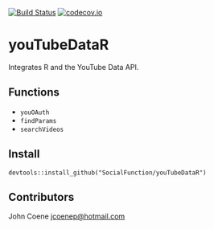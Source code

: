 [![Build Status](https://travis-ci.org/SocialFunction/youTubeDataR.svg?branch=master)](https://travis-ci.org/SocialFunction/youTubeDataR)
[![codecov.io](https://codecov.io/github/SocialFunction/youTubeDataR/coverage.svg?branch=master)](https://codecov.io/github/SocialFunction/youTubeDataR?branch=master)

# youTubeDataR

Integrates R and the YouTube Data API.

## Functions ##

* `youOAuth`
* `findParams`
* `searchVideos`

## Install ##

`devtools::install_github("SocialFunction/youTubeDataR")`

## Contributors ##

John Coene <jcoenep@hotmail.com>
